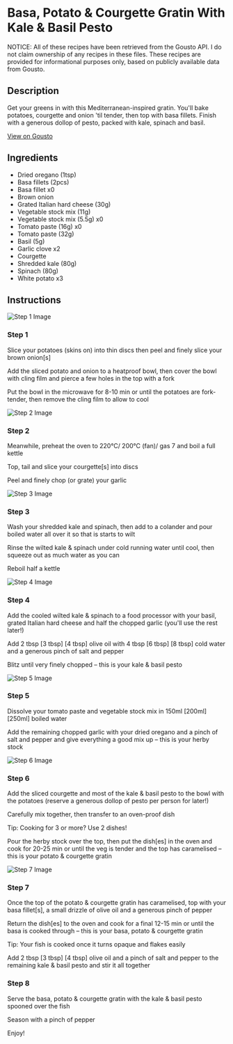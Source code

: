 # Basa, Potato & Courgette Gratin With Kale & Basil Pesto

NOTICE: All of these recipes have been retrieved from the Gousto API. I do not claim ownership of any recipes in these files. These recipes are provided for informational purposes only, based on publicly available data from Gousto.

## Description

Get your greens in with this Mediterranean-inspired gratin. You'll bake potatoes, courgette and onion 'til tender, then top with basa fillets. Finish with a generous dollop of pesto, packed with kale, spinach and basil.  

[View on Gousto](https://www.gousto.co.uk/recipes/cookbook/basa-potato-courgette-gratin-with-kale-basil-pesto)

## Ingredients

- Dried oregano (1tsp)
- Basa fillets (2pcs)
- Basa fillet x0
- Brown onion
- Grated Italian hard cheese (30g)
- Vegetable stock mix (11g)
- Vegetable stock mix (5.5g) x0
- Tomato paste (16g) x0
- Tomato paste (32g)
- Basil (5g)
- Garlic clove x2
- Courgette
- Shredded kale (80g)
- Spinach (80g)
- White potato x3

## Instructions

![Step 1 Image](https://production-media.gousto.co.uk/cms/recipe-step-image/step-1-1712067877022-x200.jpg)

### Step 1

Slice your potatoes (skins on) into thin discs then peel and finely slice your brown onion[s]

Add the sliced potato and onion to a heatproof bowl, then cover the bowl with cling film and pierce a few holes in the top with a fork

Put the bowl in the microwave for 8-10 min or until the potatoes are fork-tender, then remove the cling film to allow to cool

![Step 2 Image](https://production-media.gousto.co.uk/cms/recipe-step-image/step-2-1712067885140-x200.jpg)

### Step 2

Meanwhile, preheat the oven to 220°C/ 200°C (fan)/ gas 7 and boil a full kettle

Top, tail and slice your courgette[s] into discs

Peel and finely chop (or grate) your garlic

![Step 3 Image](https://production-media.gousto.co.uk/cms/recipe-step-image/step-3-1712067892836-x200.jpg)

### Step 3

Wash your shredded kale and spinach, then add to a colander and pour boiled water all over it so that is starts to wilt

Rinse the wilted kale & spinach under cold running water until cool, then squeeze out as much water as you can

Reboil half a kettle

![Step 4 Image](https://production-media.gousto.co.uk/cms/recipe-step-image/step-4-1712067897490-x200.jpg)

### Step 4

Add the cooled wilted kale & spinach to a food processor with your basil, grated Italian hard cheese and half the chopped garlic (you'll use the rest later!)

Add 2 tbsp <span class="text-purple">[3 tbsp]</span> <span class="text-danger">[4 tbsp]</span> olive oil with 4 tbsp <span class="text-purple">[6 tbsp] </span><span class="text-danger">[8 tbsp]</span> cold water and a generous pinch of salt and pepper

Blitz until very finely chopped – this is your kale & basil pesto

![Step 5 Image](https://production-media.gousto.co.uk/cms/recipe-step-image/step-5-1712067928309-x200.jpg)

### Step 5

Dissolve your tomato paste and vegetable stock mix in 150ml<span class="text-purple"> [200ml] </span><span class="text-danger">[250ml]</span> boiled water

Add the remaining chopped garlic with your dried oregano and a pinch of salt and pepper and give everything a good mix up – this is your herby stock

![Step 6 Image](https://production-media.gousto.co.uk/cms/recipe-step-image/step-6-1712067933175-x200.jpg)

### Step 6

Add the sliced courgette and most of the kale & basil pesto to the bowl with the potatoes (reserve a generous dollop of pesto per person for later!)

Carefully mix together, then transfer to an oven-proof dish

Tip: Cooking for 3 or more? Use 2 dishes!

Pour the herby stock over the top, then put the dish[es] in the oven and cook for 20-25 min or until the veg is tender and the top has caramelised – this is your potato & courgette gratin

![Step 7 Image](https://production-media.gousto.co.uk/cms/recipe-step-image/step-7-1712067936516-x200.jpg)

### Step 7

Once the top of the potato & courgette gratin has caramelised, top with your basa fillet[s], a small drizzle of olive oil and a generous pinch of pepper

Return the dish[es] to the oven and cook for a final 12-15 min or until the basa is cooked through – this is your basa, potato & courgette gratin

Tip: Your fish is cooked once it turns opaque and flakes easily

Add 2 tbsp <span class="text-purple">[3 tbsp]</span><span class="text-danger"> [4 tbsp]</span> olive oil and a pinch of salt and pepper to the remaining kale & basil pesto and stir it all together

### Step 8

Serve the basa, potato & courgette gratin with the kale & basil pesto spooned over the fish

Season with a pinch of pepper

Enjoy!

